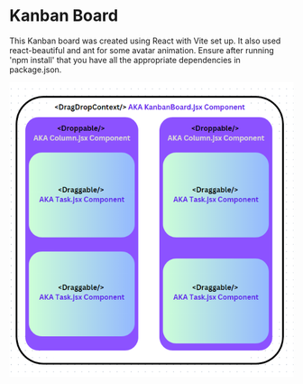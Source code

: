 # Kanban Board

This Kanban board was created using React with Vite set up.
It also used react-beautiful and ant for some avatar animation.
Ensure after running 'npm install' that you have all the appropriate dependencies in package.json.

![Kanban Whiteboard Screenshot](./src/assets/images/kanbanWhiteboard.png)
